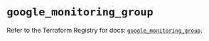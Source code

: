# `google_monitoring_group`

Refer to the Terraform Registry for docs: [`google_monitoring_group`](https://registry.terraform.io/providers/hashicorp/google-beta/6.36.1/docs/resources/google_monitoring_group).
